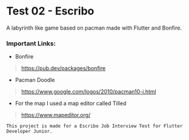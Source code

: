 # Test 02 - Escribo

A labyrinth like game based on pacman made with Flutter and Bonfire. 

### Important Links:

- Bonfire
> https://pub.dev/packages/bonfire

- Pacman Doodle
> https://www.google.com/logos/2010/pacman10-i.html

- For the map I used a map editor called Tilled
> https://www.mapeditor.org/


    This project is made for a Escribo Job Interview Test for Flutter Developer Junior.